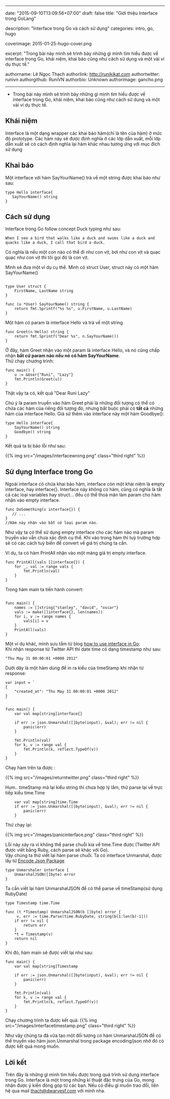 
---

date: "2015-09-10T13:09:56+07:00"
draft: false
title: "Giới thiệu Interface trong GoLang"

description: "Interface trong Go và cách sử dụng"
categories: intro, go, hugo

coverimage: 2015-01-25-hugo-cover.png

excerpt: "Trong bài này mình sẽ trình bày những gì mình tìm hiểu được về interface trong Go, khái niệm, khai báo cũng như cách sử dụng và một vài ví dụ thực tế."

authorname: Lê Ngọc Thạch 
authorlink: http://runikikat.com
authortwitter: runivn
authorgithub: RuniVN
authorbio: Unknown
authorimage: gancho.png

---
- Trong bài này mình sẽ trình bày những gì mình tìm hiểu được về interface trong Go, khái niệm, khai báo cũng như cách sử dụng và một vài ví dụ thực tế.

## Khái niệm 
 Interface là một dạng wrapper các khai báo hàm(chỉ là tên của hàm) ở mức độ prototype. Các hàm này sẽ được định nghĩa ở các lớp dẫn xuất, mỗi lớp dẫn xuất sẽ có cách định nghĩa lại hàm khác nhau tương ứng với mục đích sử dụng

## Khai báo

Một interface với hàm SayYourName() trả về một string được khai báo như sau:

 ```
type Hello interface{
	SayYourName() string 
}
 ```
## Cách sử dụng 

Interface trong Go follow concept Duck typing như sau:
```
When I see a bird that walks like a duck and swims like a duck and quacks like a duck, I call that bird a duck.
```
Có nghĩa là nếu một con nào có thể đi như con vịt, bơi như con vịt và quạc quạc như con vịt thì tôi gọi đó là con vịt.

Mình sẽ đưa một ví dụ cụ thể. Mình có struct User, struct này có một hàm SayYourName()
```

type User struct {
	FirstName, LastName string
}

func (u *User) SayYourName() string {
	return fmt.Sprintf("%s %s", u.FirstName, u.LastName)
}
```

Một hàm có param là interface Hello và trả về một string 

```
func Greet(n Hello) string {
	return fmt.Sprintf("Dear %s", n.SayYourName())
}
```
Ở đây, hàm Greet nhận vào một param là interface Hello, và nó cũng chấp nhận <b>bất cứ param nào nếu nó có hàm SayYourName</b>.      
Thử chạy chương trình:
```
func main() {
	u := &User{"Runi", "Lazy"}
	fmt.Println(Greet(u))
}
```
Thật vậy ta có, kết quả "Dear Runi Lazy"

Chú ý là param truyền vào hàm Greet phải là những đối tượng có thể có chứa các hàm của riêng đối tượng đó, nhưng bắt buộc phải có  <b>tất cả</b> những hàm của interface Hello. Giả sử thêm vào interface này một hàm Goodbye():
```
type Hello interface{
	SayYourName() string 
	Goodbye() string
}
``` 
Kết quả ta bị báo lỗi như sau:

{{% img src="/images/interfacewrong.png" class="third right" %}}

## Sử dụng Interface trong Go
Ngoài interface có chứa khai báo hàm, interface còn một khái niệm là empty interface, hay interface{}.
Interface này không có hàm, cũng có nghĩa là tất cả các loại variables hay struct... đều có thể thoả mãn làm param cho hàm nhận vào empty interface.

```
func DoSomething(v interface{}) {
   // ...
}
//Hàm này nhận vào bất cứ loại param nào.
```
Như vậy ta có thể sử dụng empty interface cho các hàm nào mà param truyền vào vẫn chưa xác định cụ thể. Khi vào trong hàm thì tuỳ trường hợp sẽ có các cách tuỳ biến để convert về giá trị chúng ta cần.

Ví dụ, ta có hàm PrintAll nhận vào một mảng giá trị empty interface.
```
func PrintAll(vals []interface{}) {
    for _, val := range vals {
        fmt.Println(val)
    }
}

```
Trong hàm main ta tiến hành convert:
```

func main() {
    names := []string{"stanley", "david", "oscar"}
    vals := make([]interface{}, len(names))
    for i, v := range names {
        vals[i] = v
    }
    PrintAll(vals)
}

```
Một ví dụ khác, mình sưu tầm từ blog [how to use interface in Go](http://jordanorelli.com/post/32665860244/how-to-use-interfaces-in-go):   
Khi nhận response từ Twitter API thì date time có dạng timestamp như sau:
```
"Thu May 31 00:00:01 +0000 2012"
```
Dưới dây là một hàm dùng để in ra kiểu của timeStamp khi nhận từ response:
```
var input = `
{
    "created_at": "Thu May 31 00:00:01 +0000 2012"
}
`

func main() {
    var val map[string]interface{}

    if err := json.Unmarshal([]byte(input), &val); err != nil {
        panic(err)
    }

    fmt.Println(val)
    for k, v := range val {
        fmt.Println(k, reflect.TypeOf(v))
    }
}
```
Chạy hàm trên ta được :


{{% img src="/images/returntwitter.png" class="third right" %}}

Hum.. timeStamp mà lại kiểu string thì chưa hợp lý lắm, thử parse lại về trực tiếp kiểu time.Time 
```
    var val map[string]time.Time
    if err := json.Unmarshal([]byte(input), &val); err != nil {
        panic(err)
    }

```
Thử chạy lại:

{{% img src="/images/panicinterface.png" class="third right" %}}

Lỗi này xảy ra vì không thể parse chuỗi kia về time.Time được (Twitter API được viết bằng Ruby, cách parse sẽ khác với Go).  
Vậy chúng ta thử viết lại hàm parse chuỗi. Ta có interface Unmarshal, được lấy từ [Encode Json Package](http://golang.org/pkg/encoding/json/#Unmarshaler)

```
type Unmarshaler interface {
    UnmarshalJSON([]byte) error
}
```
Ta cần viết lại hàm UnmarshalJSON để có thể parse về timeStamp(sử dụng RubyDate)
```
type Timestamp time.Time

func (t *Timestamp) UnmarshalJSON(b []byte) error {
     v, err := time.Parse(time.RubyDate, string(b[1:len(b)-1]))
    if err != nil {
        return err
    }
    *t = Timestamp(v)
    return nil
}

```
Khi đó, hàm main sẽ được viết lại như sau:
```
func main() {
	var val map[string]Timestamp

	if err := json.Unmarshal([]byte(input), &val); err != nil {
		panic(err)
	}

	fmt.Println(val)
	for k, v := range val {
		fmt.Println(k, reflect.TypeOf(v))
	}
}
```

Chạy chương trình ta được kết quả:
{{% img src="/images/interfacetimestamp.png" class="third right" %}}

Như vậy chúng ta đã vừa tạo một đối tượng có hàm UnmarshalJSON để có thể truyền vào hàm json.Unmarshal trong package encoding/json nhờ đó có được kết quả mong muốn.

## Lời kết
Trên đây là những gì mình tìm hiểu được trong quá trình sử dụng interface trong Go. Interface là một trong những kĩ thuật đặc trưng của Go, mong nhận được ý kiến đóng góp từ các bạn.
Nếu có điều gì muốn trao đổi, liên hệ qua mail thach@dwarvesf.com với mình nha.
